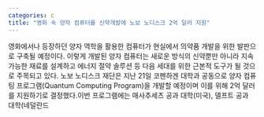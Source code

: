 ```yaml
---
categories: c
title: "영화 속 양자 컴퓨터를 신약개발에 노보 노디스크 2억 달러 지원"
---
```

영화에서나 등장하던 양자 역학을 활용한 컴퓨터가 현실에서 의약품 개발을 위한 발판으로 구축될 예정이다. 이렇게 개발된 양자 컴퓨터는 새로운 방식의 신약뿐만 아니라 지속 가능한 재료를 설계하고 에너지 절약 솔루션 등 다음 세대를 위한 근본적 도구가 될 것으로 주목되고 있다. 노보 노디스크 재단은 지난 21일 코펜하겐 대학과 공동으로 양자 컴퓨팅 프로그램(Quantum Computing Program)을 개발할 예정이며 이를 위해 2억 달러를 지원하기로 결정했다.이번 프로그램에는 매사추세츠 공과 대학(미국), 델프트 공과 대학(네덜란드